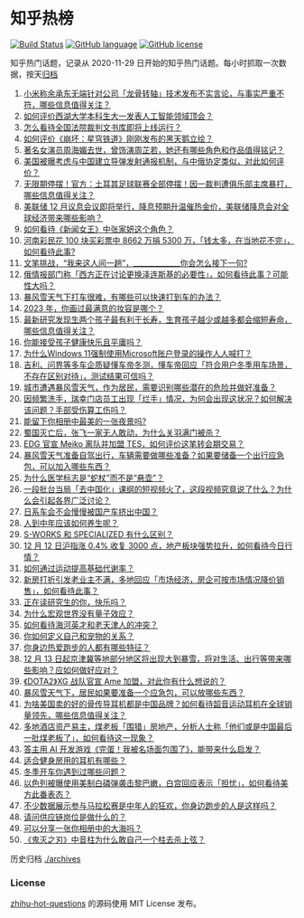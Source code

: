 # 知乎热榜
[![Build Status](https://github.com/ToWeLong/zhihu-hot-questions/workflows/CI/badge.svg)](https://github.com/ToWeLong/zhihu-hot-questions/actions)
[![GitHub language](https://img.shields.io/badge/language-golang-orange.svg)](https://golang.org/)
[![GitHub license](https://img.shields.io/github/license/ToWeLong/zhihu-hot-questions)](https://github.com/ToWeLong/zhihu-hot-questions/blob/main/LICENSE)

知乎热门话题，记录从 2020-11-29 日开始的知乎热门话题。每小时抓取一次数据，按天[归档](./archives)

<!-- BEGIN -->

1. [小米称余承东无端针对公司「龙骨转轴」技术发布不实言论，与事实严重不符，哪些信息值得关注？](https://www.zhihu.com/question/634459831)
1. [如何评价西湖大学本科生大一发表人工智能领域顶会？](https://www.zhihu.com/question/634397825)
1. [怎么看待全国法院裁判文书库即将上线运行？](https://www.zhihu.com/question/634352958)
1. [如何评价《崩坏：星穹铁道》刚刚发布的黑天鹅立绘？](https://www.zhihu.com/question/634492116)
1. [著名女演员周海媚去世，曾饰演周芷若，她还有哪些角色和作品值得铭记？](https://www.zhihu.com/question/634561534)
1. [美国被曝考虑与中国建立导弹发射通报机制，与中俄协定类似，对此如何评价？](https://www.zhihu.com/question/634455639)
1. [无限期停摆！官方：土耳其足球联赛全部停摆！因一裁判遭俱乐部主席暴打，哪些信息值得关注？](https://www.zhihu.com/question/634460657)
1. [美联储 12 月议息会议即将举行，降息预期升温催热金价，美联储降息会对全球经济带来哪些影响？](https://www.zhihu.com/question/634504159)
1. [如何看待《新闻女王》中张家妍这个角色？](https://www.zhihu.com/question/633997563)
1. [河南彩民花 100 块买彩票中 8662 万捐 5300 万，「钱太多，在当地花不完」，如何看待此事?](https://www.zhihu.com/question/634286850)
1. [文笔挑战，“我来这人间一趟”，_____________你会怎么接下一句?](https://www.zhihu.com/question/634527604)
1. [俄情报部门称「西方正在讨论更换泽连斯基的必要性」，如何看待此事？可能性大吗？](https://www.zhihu.com/question/634442501)
1. [暴风雪天气下打车很难，有哪些可以快速打到车的办法？](https://www.zhihu.com/question/634286157)
1. [2023 年，你画过最满意的妆容是哪个？](https://www.zhihu.com/question/633904477)
1. [最新研究发现生两个孩子最有利于长寿，生育孩子越少或越多都会缩短寿命，哪些信息值得关注？](https://www.zhihu.com/question/634437818)
1. [你能接受孩子健康快乐且平庸吗？](https://www.zhihu.com/question/629930446)
1. [为什么Windows 11强制使用Microsoft账户登录的操作人人喊打？](https://www.zhihu.com/question/533867947)
1. [吉利、问界等多车企质疑懂车帝冬测，懂车帝回应「符合用户冬季用车场景，不存在区别对待」，测试结果可信吗？](https://www.zhihu.com/question/634459503)
1. [城市遭遇暴风雪天气，作为居民，需要识别哪些潜在的危险并做好准备？](https://www.zhihu.com/question/634284557)
1. [因频繁洗手，瑞幸门店员工出现「烂手」情况，为何会出现这状况？如何解决该问题？手部受伤算工伤吗？](https://www.zhihu.com/question/634442789)
1. [能留下你相册中最美的一张夜景吗?](https://www.zhihu.com/question/632431652)
1. [蜀国灭亡后，张飞一家无人敢动，为什么关羽满门被杀？](https://www.zhihu.com/question/499750018)
1. [EDG 官宣 Meiko 离队并加盟 TES，如何评价这笔转会期交易？](https://www.zhihu.com/question/634528009)
1. [暴风雪天气准备自驾出行，车辆需要做哪些准备？如果要储备一个出行应急包，可以加入哪些东西？](https://www.zhihu.com/question/634284591)
1. [为什么医学标志是“蛇杖”而不是“悬壶”？](https://www.zhihu.com/question/473263689)
1. [一段批台当局「去中国化」课纲的短视频火了，这段视频究竟说了什么？为什么会引起各界广泛讨论？](https://www.zhihu.com/question/634431688)
1. [日系车会不会慢慢被国产车挤出中国？](https://www.zhihu.com/question/633140043)
1. [人到中年应该如何养生呢？](https://www.zhihu.com/question/625621222)
1. [S-WORKS 和 SPECIALIZED 有什么区别？](https://www.zhihu.com/question/633414594)
1. [12 月 12 日沪指涨 0.4% 收复 3000 点，地产板块强势拉升，如何看待今日行情？](https://www.zhihu.com/question/634437801)
1. [如何通过运动提高基础代谢率？](https://www.zhihu.com/question/631342470)
1. [新房打折引发老业主不满，多地回应「市场经济，房企可按市场情况降价销售」，如何看待此事？](https://www.zhihu.com/question/634429533)
1. [正在读研究生的你，快乐吗？](https://www.zhihu.com/question/633719366)
1. [为什么宏观世界没有量子效应？](https://www.zhihu.com/question/634184818)
1. [如何看待海河英才和老天津人的冲突？](https://www.zhihu.com/question/634162508)
1. [你如何定义自己和宠物的关系？](https://www.zhihu.com/question/633740567)
1. [你身边热爱跑步的人都有哪些特征？](https://www.zhihu.com/question/633414619)
1. [12 月 13 日起京津冀等地部分地区将出现大到暴雪，将对生活、出行等带来哪些影响？应如何做好应对？](https://www.zhihu.com/question/634436506)
1. [《DOTA2》XG 战队官宣 Ame 加盟，对此你有什么想说的？](https://www.zhihu.com/question/634372491)
1. [暴风雪天气下，居民如果要准备一个应急包，可以放哪些东西？](https://www.zhihu.com/question/634284632)
1. [为啥美国卖的好的骨传导耳机都是中国品牌？如何看待韶音运动耳机在全球销量领先，哪些信息值得关注？](https://www.zhihu.com/question/634284055)
1. [多地酒店资产易主，煤老板「围猎」房地产，分析人士称「他们或是中国最后一批煤老板了」，如何看待这一现象？](https://www.zhihu.com/question/634317220)
1. [答主用 AI 开发游戏《完蛋！我被名场面包围了》，能带来什么启发？](https://www.zhihu.com/question/634454424)
1. [适合健身房用的耳机有哪些？](https://www.zhihu.com/question/630915754)
1. [冬季开车你遇到过哪些问题？](https://www.zhihu.com/question/632806129)
1. [以色列被曝使用美制白磷弹袭击黎巴嫩，白宫回应表示「担忧」，如何看待美方此番表态？](https://www.zhihu.com/question/634437104)
1. [不少数据展示参与马拉松赛是中年人的狂欢，你身边跑步的人是这样吗？](https://www.zhihu.com/question/630059648)
1. [请问供应链岗位是做什么的？](https://www.zhihu.com/question/50835404)
1. [可以分享一张你相册中的大海吗？](https://www.zhihu.com/question/628184275)
1. [《鬼灭之刃》中音柱为什么敢自己一个柱去杀上弦？](https://www.zhihu.com/question/433228260)

<!-- END -->

历史归档 [./archives](./archives)


### License
[zhihu-hot-questions](https://github.com/towelong/zhihu-hot-questions) 的源码使用 MIT License 发布。